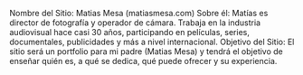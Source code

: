 Nombre del Sitio: Matias Mesa (matiasmesa.com)
Sobre él: Matías es director de fotografía y operador de cámara. Trabaja en la industria audiovisual hace casi 30 años, participando en películas, series, documentales, publicidades y más a nivel internacional.
Objetivo del Sitio: El sitio será un portfolio para mi padre (Matias Mesa) y tendrá el objetivo de enseñar quién es, a qué se dedica, qué puede ofrecer y su experiencia.
